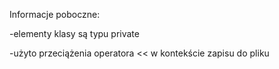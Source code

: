 Informacje poboczne:

-elementy klasy są typu private

-użyto przeciążenia operatora << w kontekście zapisu do pliku

